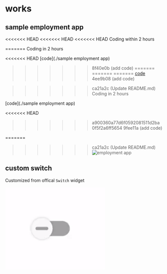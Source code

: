 # works


## sample employment app
<<<<<<< HEAD
<<<<<<< HEAD
<<<<<<< HEAD
Coding within 2 hours

=======
Coding in 2 hours

<<<<<<< HEAD
[code](./sample employment app)
>>>>>>> 8f40e0b (add code)
=======
=======
=======
[code](https://github.com/lpylpyleo/works/tree/master/sample_employment_app)
>>>>>>> 4ee9b08 (add code)

>>>>>>> ca21a2c (Update README.md)
Coding in 2 hours

[code](./sample employment app)

<<<<<<< HEAD
>>>>>>> a900360a77d6f0592081511d2ba0f5f2a6ff5654
>>>>>>> 9fee11a (add code)

=======
>>>>>>> ca21a2c (Update README.md)
![employment app](./screenshots/interview_app.gif)


## custom switch
Customized from offical `Switch` widget


![custom_switch](./screenshots/custom_switch.gif)


